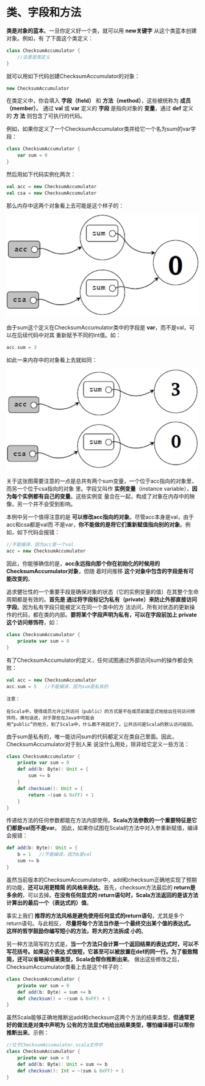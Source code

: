 类、字段和方法
================================================================================
**类是对象的蓝本**。一旦你定义好一个类，就可以用 **new关键字** 从这个类蓝本创建对象。例如，有
了下面这个类定义：
```scala
class ChecksumAccumulator {
    //这里是类定义
}
```
就可以用如下代码创建ChecksumAccumulator的对象：
```scala
new ChecksumAccumulator
```
在类定义中，你会填入 **字段（field）** 和 **方法（method）**，这些被统称为 **成员（member）**。
通过 **val** 或 **var** 定义的 **字段** 是指向对象的 **变量**，通过 **def** 定义的 **方
法** 则包含了可执行的代码。

例如，如果你定义了一个ChecksumAccumulator类并给它一个名为sum的var字段：
```scala
class ChecksumAccumulator {
    var sum = 0
}
```
然后用如下代码实例化两次：
```scala
val acc = new ChecksumAccumulator
val csa = new ChecksumAccumulator
```
那么内存中这两个对象看上去可能是这个样子的：

![图1](img/1.png)

由于sum这个定义在ChecksumAccumulator类中的字段是 **var**，而不是val，可以在后续代码中对其
重新赋予不同的Int值。如：
```scala
acc.sum = 3
```
如此一来内存中的对象看上去就如同：

![图2](img/2.png)

关于这张图需要注意的一点是总共有两个sum变量，一个位于acc指向的对象里，而另一个位于csa指向的对象
里。字段又叫作 **实例变量**（instance variable），**因为每个实例都有自己的变量**。这些实例变
量合在一起，构成了对象在内存中的映像，另一个并不会受到影响。

本例中另一个值得注意的是 **可以修改acc指向的对象**。尽管acc本身是val，由于acc和csa都是val而
不是var，**你不能做的是将它们重新赋值指向别的对象**。例如，如下代码会报错：
```scala
//不能编译，因为acc是一个val
acc = new ChecksumAccumulator
```
因此，你能够确信的是，**acc永远指向那个你在初始化的时候用的ChecksumAccumulator对象**，但随
着时间推移 **这个对象中包含的字段是有可能改变的**。

追求健壮性的一个重要手段是确保对象的状态（它的实例变量的值）在其整个生命周期都是有效的。**首先是
通过将字段标记为私有（private）来防止外部直接访问字段**。因为私有字段只能被定义在同一个类中的方
法访问，所有对状态的更新操作的代码，都在类的内部。**要将某个字段声明为私有，可以在字段前加上
private这个访问修饰符**，如：
```scala
class ChecksumAccumulator {
    private var sum = 0
}
```
有了ChecksumAccumulator的定义，任何试图通过外部访问sum的操作都会失败：
```scala
val acc = new ChecksumAccumulator
acc.sum = 5   //不能编译，因为sum是私有的
```
```
注意：

在Scala中，使得成员允许公共访问（public）的方式是不在成员前面显式地给出任何访问修饰符。换句话说，对于那些在Java中可能会
用“public”的地方，到了Scala中，什么都不用就对了。公共访问是Scala的默认访问级别。
```
由于sum是私有的，唯一能访问sum的代码都定义在类自己里面。因此，ChecksumAccumulator对于别人来
说没什么用处，除非给它定义一些方法：
```scala
class ChecksumAccumulator {
    private var sum = 0
    def add(b: Byte): Unit = {
        sum += b
    }
    def checksum(): Unit = {
        return ~(sum & 0xFF) + 1
    }
}
```

传递给方法的任何参数都能在方法内部使用。**Scala方法参数的一个重要特征是它们都是val而不是var**。
因此，如果你试图在Scala的方法中对入参重新赋值，编译会报错：
```scala
def add(b: Byte): Unit = {
    b = 1   //不能编译，因为b是val
    sum += b
}
```
虽然当前版本的ChecksumAccumulator中，add和checksum正确地实现了预期的功能，**还可以用更精简
的风格来表达**。首先，checksum方法最后的 **return是多余的**，可以去掉。**在没有任何显式的
return语句时，Scala方法返回的是该方法计算出的最后一个（表达式的）值**。

事实上我们 **推荐的方法风格是避免使用任何显式的return语句**，尤其是多个return语句。与此相反，
**尽量将每个方法当作是一个最终交出某个值的表达式。这样的哲学鼓励你编写短小的方法，将大的方法拆成
小的**。

另一种方法简写的方式是，**当一个方法只会计算一个返回结果的表达式时，可以不写花括号。如果这个表达
式很短，它甚至可以被放置在def的同一行。为了极致精简，还可以省略掉结果类型，Scala会帮你推断出来**。
做出这些修改之后，ChecksumAccumulator类看上去是这个样子的：
```scala
class ChecksumAccumulator {
    private var sum = 0
    def add(b: Byte) = sum += b
    def checksum() = ~(sum & 0xFF) + 1
}
```
虽然Scala能够正确地推断出add和checksum这两个方法的结果类型，**但通常更好的做法是对类中声明为
公有的方法显式地给出结果类型，哪怕编译器可以帮你推断出来**。示例：
```scala
//位于ChecksumAccumulator.scala文件中
class ChecksumAccumulator {
    private var sum = 0
    def add(b: Byte): Unit = sum += b
    def checksum(): Int = ~(sum & 0xFF) + 1
}
```
